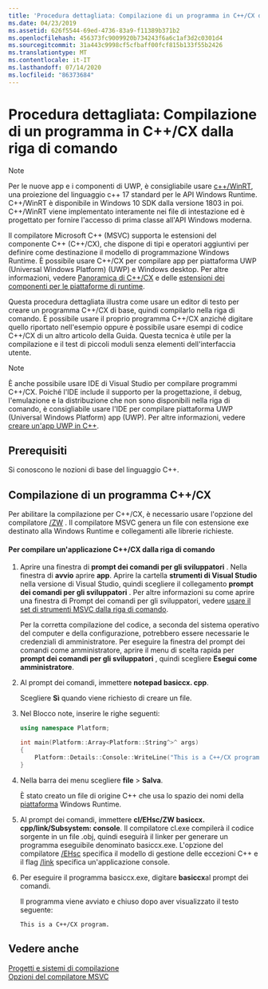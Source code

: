 ```yaml
---
title: 'Procedura dettagliata: Compilazione di un programma in C++/CX dalla riga di comando'
ms.date: 04/23/2019
ms.assetid: 626f5544-69ed-4736-83a9-f11389b371b2
ms.openlocfilehash: 456373fc9009920b734243f6a6c1af3d2c0301d4
ms.sourcegitcommit: 31a443c9998cf5cfbaff00fcf815b133f55b2426
ms.translationtype: MT
ms.contentlocale: it-IT
ms.lasthandoff: 07/14/2020
ms.locfileid: "86373684"
---
```

# <a name="walkthrough-compiling-a-ccx-program-on-the-command-line"></a>Procedura dettagliata: Compilazione di un programma in C++/CX dalla riga di comando

> [!NOTE]
> Per le nuove app e i componenti di UWP, è consigliabile usare [c++/WinRT](/windows/uwp/cpp-and-winrt-apis/), una proiezione del linguaggio c++ 17 standard per le API Windows Runtime. C++/WinRT è disponibile in Windows 10 SDK dalla versione 1803 in poi. C++/WinRT viene implementato interamente nei file di intestazione ed è progettato per fornire l'accesso di prima classe all'API Windows moderna.

Il compilatore Microsoft C++ (MSVC) supporta le estensioni del componente C++ (C++/CX), che dispone di tipi e operatori aggiuntivi per definire come destinazione il modello di programmazione Windows Runtime. È possibile usare C++/CX per compilare app per piattaforma UWP (Universal Windows Platform) (UWP) e Windows desktop. Per altre informazioni, vedere [Panoramica di C++/CX](https://docs.microsoft.com/archive/msdn-magazine/2013/april/component-extensions-a-tour-of-c-cx) e delle [estensioni dei componenti per le piattaforme di runtime](../extensions/component-extensions-for-runtime-platforms.md).

Questa procedura dettagliata illustra come usare un editor di testo per creare un programma C++/CX di base, quindi compilarlo nella riga di comando. È possibile usare il proprio programma C++/CX anziché digitare quello riportato nell'esempio oppure è possibile usare esempi di codice C++/CX di un altro articolo della Guida. Questa tecnica è utile per la compilazione e il test di piccoli moduli senza elementi dell'interfaccia utente.

> [!NOTE]
> È anche possibile usare IDE di Visual Studio per compilare programmi C++/CX. Poiché l'IDE include il supporto per la progettazione, il debug, l'emulazione e la distribuzione che non sono disponibili nella riga di comando, è consigliabile usare l'IDE per compilare piattaforma UWP (Universal Windows Platform) app (UWP). Per altre informazioni, vedere [creare un'app UWP in C++](/windows/uwp/get-started/create-a-basic-windows-10-app-in-cpp).

## <a name="prerequisites"></a>Prerequisiti

Si conoscono le nozioni di base del linguaggio C++.

## <a name="compiling-a-ccx-program"></a>Compilazione di un programma C++/CX

Per abilitare la compilazione per C++/CX, è necessario usare l'opzione del compilatore [/ZW](reference/zw-windows-runtime-compilation.md) . Il compilatore MSVC genera un file con estensione exe destinato alla Windows Runtime e collegamenti alle librerie richieste.

#### <a name="to-compile-a-ccx-application-on-the-command-line"></a>Per compilare un'applicazione C++/CX dalla riga di comando

1. Aprire una finestra di **prompt dei comandi per gli sviluppatori** . Nella finestra di **avvio** aprire **app**. Aprire la cartella **strumenti di Visual Studio** nella versione di Visual Studio, quindi scegliere il collegamento **prompt dei comandi per gli sviluppatori** . Per altre informazioni su come aprire una finestra di Prompt dei comandi per gli sviluppatori, vedere [usare il set di strumenti MSVC dalla riga di comando](building-on-the-command-line.md).

   Per la corretta compilazione del codice, a seconda del sistema operativo del computer e della configurazione, potrebbero essere necessarie le credenziali di amministratore. Per eseguire la finestra del prompt dei comandi come amministratore, aprire il menu di scelta rapida per **prompt dei comandi per gli sviluppatori** , quindi scegliere **Esegui come amministratore**.

1. Al prompt dei comandi, immettere **notepad basiccx. cpp**.

   Scegliere **Sì** quando viene richiesto di creare un file.

1. Nel Blocco note, inserire le righe seguenti:

    ```cpp
    using namespace Platform;

    int main(Platform::Array<Platform::String^>^ args)
    {
        Platform::Details::Console::WriteLine("This is a C++/CX program.");
    }
    ```

1. Nella barra dei menu scegliere **file**  >  **Salva**.

   È stato creato un file di origine C++ che usa lo spazio dei nomi della [piattaforma](../cppcx/platform-namespace-c-cx.md) Windows Runtime.

1. Al prompt dei comandi, immettere **cl/EHsc/ZW basiccx. cpp/link/Subsystem: console**. Il compilatore cl.exe compilerà il codice sorgente in un file .obj, quindi eseguirà il linker per generare un programma eseguibile denominato basiccx.exe. L'opzione del compilatore [/EHsc](reference/eh-exception-handling-model.md) specifica il modello di gestione delle eccezioni C++ e il flag [/link](reference/link-pass-options-to-linker.md) specifica un'applicazione console.

1. Per eseguire il programma basiccx.exe, digitare **basiccx**al prompt dei comandi.

   Il programma viene avviato e chiuso dopo aver visualizzato il testo seguente:

    ```Output
    This is a C++/CX program.
    ```

## <a name="see-also"></a>Vedere anche

[Progetti e sistemi di compilazione](projects-and-build-systems-cpp.md)<br/>
[Opzioni del compilatore MSVC](reference/compiler-options.md)
